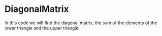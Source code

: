 # DiagonalMatrix
In this code we will find the diagonal matrix, the sum of the elements of the lower triangle and the upper triangle.
